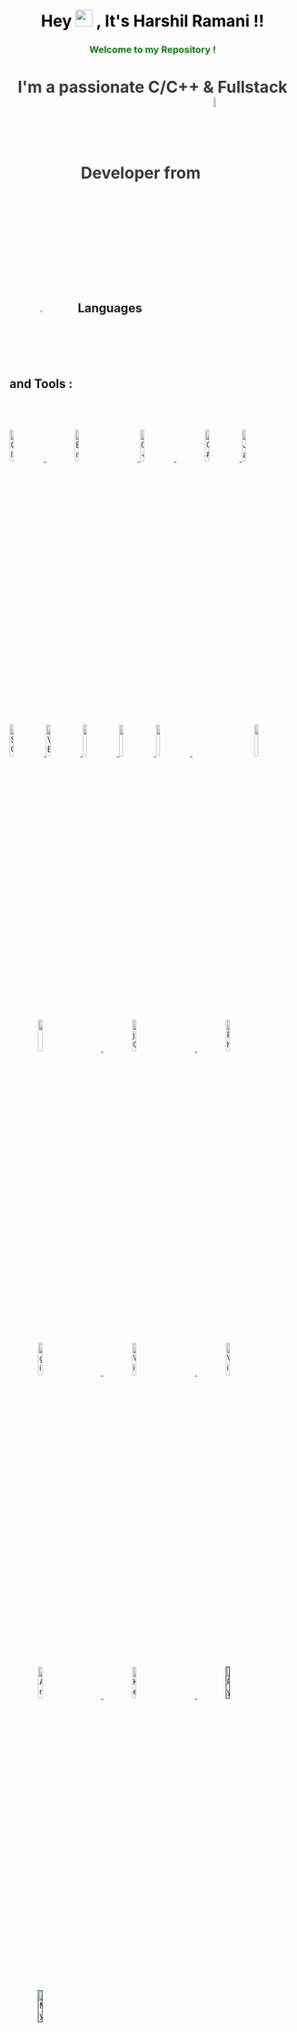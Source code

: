<!--
<center>
  <div  align="center">
    <ul style="list-style-type:none;">
      <li>
        <a href="#about-me">👩‍💻 About Me : </a>
      </li>
      <li>
        <a
           href="#languages-and-tools">🧬Languages and 🛠Tools : </a>
      </li>
      <li>
        <a href="#my-github-stats">📊 My Github Stats : </a>
      </li>
      <li>
        <a href="#connect-with-me">🔗Connect with me : </a>
      </li>
      <li>
        <a href="#views-and-followers">🧿 Views and Followers 📍 </a>
      </li>
    </ul>
    <img style="max-width:auto;max-height:70%;border:5px solid white; margin:20px;" src="https://i.pinimg.com/736x/cb/c3/d6/cbc3d6bdbd5d5677272ae4f5fbcefdcf.jpg" alt="hr097">
  </div>
</center>

-->
<h1 align="center" style="color:black;">Hey  
  <img src="https://raw.githubusercontent.com/MartinHeinz/MartinHeinz/master/wave.gif" width="30px">
  , It's Harshil Ramani !!
</h1>

<h3 align="center" id="you__Can__give__animation" style="color:green;">
  Welcome to my Repository !  
  <br> 
  <h1 id="you__Can__give__animation" style="color:rgb(58, 57, 57);" align="center">
    I'm a passionate C/C++ & Fullstack Developer from <img style="width:7%;height:7%;" align="center" src="https://cdn-icons-png.flaticon.com/512/256/256672.png" alt="India">
  </h1>
</h3><!--
     <h2 id="about-me" id="about-me">👩‍💻 About Me </h2>
     <ul>
     <li>   I’m currently working on <strong>Personal Projects🚀 for My CV</strong></li>
     <li>   I consistently  Prefer learning <strong> Web Applications Related Technologies⚙ </strong></li>  
     <li>   Always looking for collaboration on <strong>OpenSource Projects 🤝🏻👨🏻‍🤝‍👨🏻👩🏻‍🤝‍🧑🏻</strong></li>
     <li>   You can take a Brief Look😊 @<strong><strong><a href="https://hr097.github.io/">My Portfolio🌍</a></strong></li>
     <li>   All of my Projects🗂 are available at <strong><a href="https://github.com/hr097?tab=repositories">My GitHub</a></strong></li>
     <li>   You can reach me 📧 <strong><a href="mailto:harshilramani9777@gmail.com">harshilramani9777@gmail.com</a></strong></li>
     <br>
      <center>
        <li style="list-style-type: none;" align="center">
              <strong>🎭 Fun Facts 🎭</strong>
        </li>
        <br>
        <li>   
	     <strong> cin >> Enthusiastic 🔭 >> Never give up 🎯 >> Knowledge ** share = 🏆>> Work professionally 😎; </strong>
        </li>
	</center>
	 <br>
	<br>
     </ul>
    -->
 <h2 style="display: inline-block;" id="languages-and-tools">
  <img src="https://cdn-icons-png.flaticon.com/512/759/759823.png" style="width:3%;height:3%;margin:20%; margin-bottom:0px;" alt="🚀"> Languages 
  and Tools :</h2>
  
    
<div align="left">
<a href="https://https://en.wikipedia.org/wiki/C_(programming_language)" target="_blank"><img style="width:12%;height:12%;" src="https://upload.wikimedia.org/wikipedia/commons/archive/3/35/20190417225046%21The_C_Programming_Language_logo.svg" alt="C language"/> </a>
	  <a href="https://en.wikipedia.org/wiki/Embedded C" target="_blank"> <img style="width:12%;height:12%;margin:10%;" src="https://res.cloudinary.com/practicaldev/image/fetch/s--tfPjDW9B--/c_limit%2Cf_auto%2Cfl_progressive%2Cq_auto%2Cw_880/https://dev-to-uploads.s3.amazonaws.com/i/lkdzrlpt71qh8ohzgjt9.jpg" alt="Embedded C"/>   </a> 
<a href="https://en.wikipedia.org/wiki/C%2B%2B" target="_blank"> <img style="width:12%;height:12%;" src="https://cdn-icons-png.flaticon.com/512/6132/6132222.png" alt="C++ language"/> </a>
<a href="https://en.wikipedia.org/wiki/C_Sharp_(programming_language)" target="_blank"> <img style="width:12%;height:12%;margin-left:10%;" src="https://cdn-icons-png.flaticon.com/512/6132/6132221.png" alt="C# language" /> </a> 
     <a href="https://en.wikipedia.org/wiki/Java" target="_blank"> <img style="width:12%;height:12%;" src="https://cdn-icons-png.flaticon.com/512/226/226777.png" alt="Java Language"/> </a>
     <a href="https://en.wikipedia.org/wiki/SQL" target="_blank"> <img style="width:12%;height:12%;" src="https://cdn-icons-png.flaticon.com/512/337/337953.png" alt="SQL"/> </a> 
	 <a href="https://en.wikipedia.org/wiki/HTML5rg/wiki/VB_.net" target="_blank">   <img style="width:12%;height:12%;"  src="https://encrypted-tbn0.gstatic.com/images?q=tbn:ANd9GcSQFyQxBfnQJoWB-YCt6OBA-_NYW8p6dkW92qshDpbeljhH3e9gr-P7b0AH1R6xJ5OtcoI&usqp=CAU" alt="VB .NET"/> </a> 
	 <a href="https://en.wikipedia.org/wiki/HTML5" target="_blank"> <img style="width:12%;height:12%;" src="https://cdn-icons-png.flaticon.com/512/1051/1051277.png"/> </a> 
	 <a href="https://en.wikipedia.org/wiki/CSS3" target="_blank"> <img style="width:12%;height:12%;" src="https://cdn-icons-png.flaticon.com/512/732/732190.png"/> </a> 
     <a style="padding-right:8px;" href="https://en.wikipedia.org/wiki/SASS" target="_blank"> <img style="width:12%;height:12%;" src="https://cdn-icons-png.flaticon.com/512/5968/5968358.png"/>   </a> 
     <a style="padding-right:8px;" href="https://en.wikipedia.org/wiki/Bootstrap5" target="_blank"> <img style="width:12%;height:12%;margin-left:20%;" src="https://cdn-icons-png.flaticon.com/512/5968/5968672.png"/>   </a>
	 <a href="https://en.wikipedia.org/wiki/JavaScript" target="_blank"> <img style="width:12%;height:12%;margin:10%;" src="https://cdn-icons-png.flaticon.com/512/5968/5968292.png"/>   </a> 
     <a href="https://en.wikipedia.org/wiki/jQuery" target="_blank"> <img style="width:12%;height:12%;margin:10%;" src="https://encrypted-tbn0.gstatic.com/images?q=tbn:ANd9GcToCzhpr8bSpemVkodXqVeeGgtrAHOmsBt1sZWEDlBwmaUcTMzOCydWzhXh3JNr7wCGyyo&usqp=CAU" alt="jQuery"/>   </a> 
     <a href="https://en.wikipedia.org/wiki/Php" target="_blank"> <img style="width:12%;height:12%;margin:10%;" src="https://cdn-icons-png.flaticon.com/512/5968/5968332.png" alt="Php"/>   </a> 
     <a href="https://en.wikipedia.org/wiki/git" target="_blank"> <img style="width:12%;height:12%;margin:10%;" src="https://camo.githubusercontent.com/87205c8a0904b29e3e32375dbb34f625930891aee0ecdcfa3926ccc78f367a70/68747470733a2f2f696d672e69636f6e73382e636f6d2f636f6c6f722f3435322f6769742e706e67" alt="git" style="width:100px;height:75px"/> </a>   
     <a href="https://en.wikipedia.org/wiki/visual studio code" target="_blank"> <img style="width:12%;height:12%;margin:10%;" src="https://upload.wikimedia.org/wikipedia/commons/thumb/9/9a/Visual_Studio_Code_1.35_icon.svg/2048px-Visual_Studio_Code_1.35_icon.svg.png" alt="Visual studio code" /> </a> 
     <a href="https://en.wikipedia.org/wiki/visual studio 2022" target="_blank"> <img style="width:12%;height:12%;margin:10%;" src="https://visualstudio.microsoft.com/wp-content/uploads/2021/10/Product-Icon.svg" alt="Visual studio 2022"/>
     </a>
     <a href="https://en.wikipedia.org/wiki/Arduino" target="_blank">
       <img style="width:12%;height:12%;margin:10%;" src="https://i1.wp.com/makezine.com/wp-content/uploads/2015/03/o4888.jpg?fit=1750%2C1750&ssl=1" alt="Arduino" /> 
     </a>
      <a href="https://www2.keil.com/mdk5/uvision/" target="_blank">
       <img style="width:12%;height:12%;margin:10%;" src="https://user-images.githubusercontent.com/29084184/128668555-59d96329-2e64-4370-bfdc-89bf7a12aea8.png" 
	    alt="Keil Vision 5" /> 
     </a>
      <a href="" target="_blank">
       <img style="width:12%;height:12%;margin:10%;" src="https://upload.wikimedia.org/wikipedia/commons/thumb/c/c3/Python-logo-notext.svg/2048px-Python-logo-notext.svg.png" 
	    alt="Python" /> 
     </a>
 <a href="" target="_blank">
       <img style="width:12%;height:12%;margin:10%;" src="https://pngimg.com/uploads/mysql/mysql_PNG23.png" 
	    alt="Mysql" /> 
     </a>
     
</div>
	
<br>

<p align="center">
         <a href="https://github.com/hr097/github-readme-streak-stats">
             <img title="🔥 Get streak stats for your profile at git.io/streak-stats" alt="Harshil Ramani's streak" src="https://github-readme-streak-stats.herokuapp.com/?user=hr097&theme=black-ice&hide_border=true&stroke=0000&background=060A0CD0"/>
         </a>
     </p>
     <h2 id="my-github-stats" id="my-github-stats">📊 My Github Stats</h2>
<br>
    <a href="https://github.com/hr097/github-readme-stats"><img src="https://github-readme-stats.vercel.app/api?username=hr097&show_icons=true&count_private=true&theme=react&hide_border=true&bg_color=0D1117" alt="hr097's github stats" /></a>
    <a href="https://github.com/hr097/github-readme-stats"><img src="https://github-readme-stats.vercel.app/api/top-langs/?username=hr097&langs_count=8&count_private=true&layout=compact&theme=react&hide_border=true&bg_color=0D1117" alt="hr097's github Top languages" /></a>

<br>

<h2 id="connect-with-me" id="connect-with-me"> 🔗 Connect with me : </h2>

<p align="center">

<a href="http://linkedin.com/in/harshil-ramani-2b528920b" target="_blank"> <img style="width:12%;height:12%;margin:10%;" src="https://cdn-icons-png.flaticon.com/512/174/174857.png" alt="Linkedin : "/> </a>
<a href="https://instagram.com/_harshil_ramani__?utm_medium=copy_link" target="_blank"> <img src="https://cdn-icons-png.flaticon.com/512/2111/2111463.png" alt="Instagram : " style="width:12%;height:12%;margin:10%;"/> </a>
<a href="https://t.me/professor9777" target="_blank"> <img src="https://cdn-icons-png.flaticon.com/512/2111/2111646.png" alt="Telegram : " style="width:12%;height:12%;margin:10%;" /> </a>

</p>

<h2 id="views-and-followers" > 🧿 Views and Followers 📍</h2>
<a href="https://github.com/Meghna-DAS/github-profile-views-counter">
    <img src="https://komarev.com/ghpvc/?username=hr097">
</a>

<a href="https://github.com/hr097?tab=followers"><img src="https://img.shields.io/github/followers/hr097?label=Followers&style=social" alt="GitHub Badge"></a>
